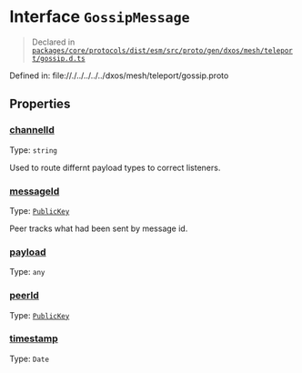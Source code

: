 # Interface `GossipMessage`
> Declared in [`packages/core/protocols/dist/esm/src/proto/gen/dxos/mesh/teleport/gossip.d.ts`]()

Defined in:
   file://./../../../../dxos/mesh/teleport/gossip.proto

## Properties
### [channelId]()
Type: <code>string</code>

Used to route differnt payload types to correct listeners.

### [messageId]()
Type: <code>[PublicKey](/api/@dxos/react-client/classes/PublicKey)</code>

Peer tracks what had been sent by message id.

### [payload]()
Type: <code>any</code>

### [peerId]()
Type: <code>[PublicKey](/api/@dxos/react-client/classes/PublicKey)</code>

### [timestamp]()
Type: <code>Date</code>
